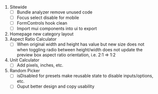 1. Sitewide
    - [ ] Bundle analyzer remove unused code
    - [ ] Focus select disable for mobile
    - [ ] FormControls hook clean
    - [ ] Import mui components into ui to export
2. Homepage new category layout
3. Aspect Ratio Calculator
    - [ ] When original width and height has value but new size does not when toggling radio between height/width does not update the preview box aspect ratio orientation, i.e. 2:1 => 1:2
4. Unit Calculator
    - [ ] Add pixels, inches, etc.
5. Random Picker
    - [ ] isDisabled for presets make reusable state to disable inputs/options, etc.
    - [ ] Ouput better design and copy usability
